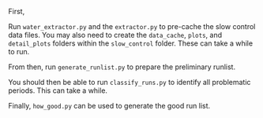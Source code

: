 First, 

Run `water_extractor.py` and the `extractor.py` to pre-cache the slow control data files. 
You may also need to create the `data_cache`, `plots`, and `detail_plots` folders within the `slow_control` folder. 
These can take a while to run. 

From then, run `generate_runlist.py` to prepare the preliminary runlist. 

You should then be able to run `classify_runs.py` to identify all problematic periods. 
This can take a while. 

Finally, `how_good.py` can be used to generate the good run list. 